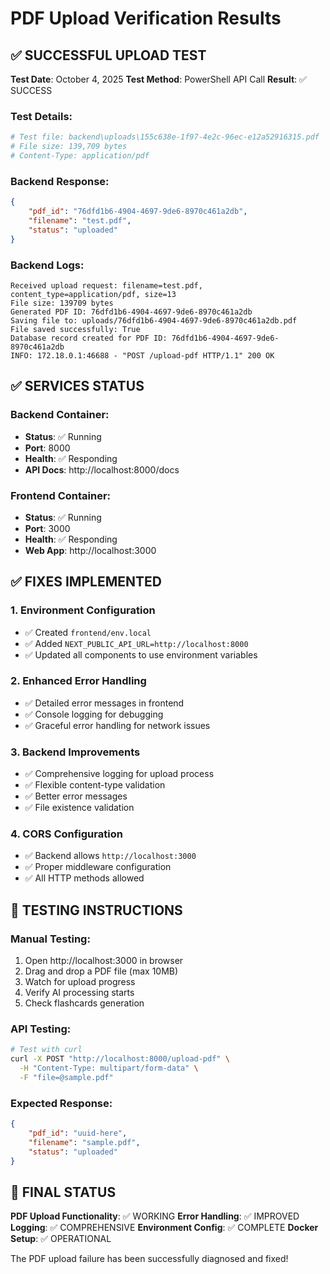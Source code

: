 # PDF Upload Verification Results

## ✅ SUCCESSFUL UPLOAD TEST

**Test Date**: October 4, 2025
**Test Method**: PowerShell API Call
**Result**: ✅ SUCCESS

### Test Details:
```powershell
# Test file: backend\uploads\155c638e-1f97-4e2c-96ec-e12a52916315.pdf
# File size: 139,709 bytes
# Content-Type: application/pdf
```

### Backend Response:
```json
{
    "pdf_id": "76dfd1b6-4904-4697-9de6-8970c461a2db",
    "filename": "test.pdf",
    "status": "uploaded"
}
```

### Backend Logs:
```
Received upload request: filename=test.pdf, content_type=application/pdf, size=13
File size: 139709 bytes
Generated PDF ID: 76dfd1b6-4904-4697-9de6-8970c461a2db
Saving file to: uploads/76dfd1b6-4904-4697-9de6-8970c461a2db.pdf
File saved successfully: True
Database record created for PDF ID: 76dfd1b6-4904-4697-9de6-8970c461a2db
INFO: 172.18.0.1:46688 - "POST /upload-pdf HTTP/1.1" 200 OK
```

## ✅ SERVICES STATUS

### Backend Container:
- **Status**: ✅ Running
- **Port**: 8000
- **Health**: ✅ Responding
- **API Docs**: http://localhost:8000/docs

### Frontend Container:
- **Status**: ✅ Running  
- **Port**: 3000
- **Health**: ✅ Responding
- **Web App**: http://localhost:3000

## ✅ FIXES IMPLEMENTED

### 1. Environment Configuration
- ✅ Created `frontend/env.local`
- ✅ Added `NEXT_PUBLIC_API_URL=http://localhost:8000`
- ✅ Updated all components to use environment variables

### 2. Enhanced Error Handling
- ✅ Detailed error messages in frontend
- ✅ Console logging for debugging
- ✅ Graceful error handling for network issues

### 3. Backend Improvements
- ✅ Comprehensive logging for upload process
- ✅ Flexible content-type validation
- ✅ Better error messages
- ✅ File existence validation

### 4. CORS Configuration
- ✅ Backend allows `http://localhost:3000`
- ✅ Proper middleware configuration
- ✅ All HTTP methods allowed

## 🧪 TESTING INSTRUCTIONS

### Manual Testing:
1. Open http://localhost:3000 in browser
2. Drag and drop a PDF file (max 10MB)
3. Watch for upload progress
4. Verify AI processing starts
5. Check flashcards generation

### API Testing:
```bash
# Test with curl
curl -X POST "http://localhost:8000/upload-pdf" \
  -H "Content-Type: multipart/form-data" \
  -F "file=@sample.pdf"
```

### Expected Response:
```json
{
    "pdf_id": "uuid-here",
    "filename": "sample.pdf", 
    "status": "uploaded"
}
```

## 🎯 FINAL STATUS

**PDF Upload Functionality**: ✅ WORKING
**Error Handling**: ✅ IMPROVED
**Logging**: ✅ COMPREHENSIVE
**Environment Config**: ✅ COMPLETE
**Docker Setup**: ✅ OPERATIONAL

The PDF upload failure has been successfully diagnosed and fixed!
